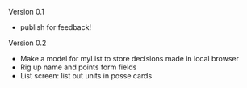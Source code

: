 
Version 0.1
- publish for feedback!

Version 0.2
- Make a model for myList to store decisions made in local browser
- Rig up name and points form fields
- List screen: list out units in posse cards